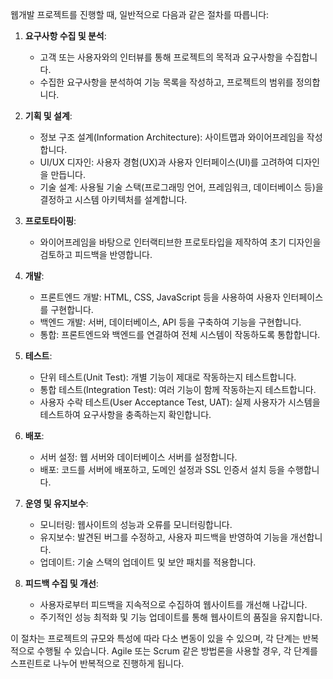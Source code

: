 웹개발 프로젝트를 진행할 때, 일반적으로 다음과 같은 절차를 따릅니다:

1. **요구사항 수집 및 분석**:
    - 고객 또는 사용자와의 인터뷰를 통해 프로젝트의 목적과 요구사항을 수집합니다.
    - 수집한 요구사항을 분석하여 기능 목록을 작성하고, 프로젝트의 범위를 정의합니다.

2. **기획 및 설계**:
    - 정보 구조 설계(Information Architecture): 사이트맵과 와이어프레임을 작성합니다.
    - UI/UX 디자인: 사용자 경험(UX)과 사용자 인터페이스(UI)를 고려하여 디자인을 만듭니다.
    - 기술 설계: 사용될 기술 스택(프로그래밍 언어, 프레임워크, 데이터베이스 등)을 결정하고 시스템 아키텍처를 설계합니다.

3. **프로토타이핑**:
    - 와이어프레임을 바탕으로 인터랙티브한 프로토타입을 제작하여 초기 디자인을 검토하고 피드백을 반영합니다.

4. **개발**:
    - 프론트엔드 개발: HTML, CSS, JavaScript 등을 사용하여 사용자 인터페이스를 구현합니다.
    - 백엔드 개발: 서버, 데이터베이스, API 등을 구축하여 기능을 구현합니다.
    - 통합: 프론트엔드와 백엔드를 연결하여 전체 시스템이 작동하도록 통합합니다.

5. **테스트**:
    - 단위 테스트(Unit Test): 개별 기능이 제대로 작동하는지 테스트합니다.
    - 통합 테스트(Integration Test): 여러 기능이 함께 작동하는지 테스트합니다.
    - 사용자 수락 테스트(User Acceptance Test, UAT): 실제 사용자가 시스템을 테스트하여 요구사항을 충족하는지 확인합니다.

6. **배포**:
    - 서버 설정: 웹 서버와 데이터베이스 서버를 설정합니다.
    - 배포: 코드를 서버에 배포하고, 도메인 설정과 SSL 인증서 설치 등을 수행합니다.

7. **운영 및 유지보수**:
    - 모니터링: 웹사이트의 성능과 오류를 모니터링합니다.
    - 유지보수: 발견된 버그를 수정하고, 사용자 피드백을 반영하여 기능을 개선합니다.
    - 업데이트: 기술 스택의 업데이트 및 보안 패치를 적용합니다.

8. **피드백 수집 및 개선**:
    - 사용자로부터 피드백을 지속적으로 수집하여 웹사이트를 개선해 나갑니다.
    - 주기적인 성능 최적화 및 기능 업데이트를 통해 웹사이트의 품질을 유지합니다.

이 절차는 프로젝트의 규모와 특성에 따라 다소 변동이 있을 수 있으며, 각 단계는 반복적으로 수행될 수 있습니다. Agile 또는 Scrum 같은 방법론을 사용할 경우, 각 단계를 스프린트로 나누어 반복적으로 진행하게 됩니다.